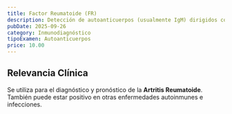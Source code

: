 ```yaml
---
title: Factor Reumatoide (FR)
description: Detección de autoanticuerpos (usualmente IgM) dirigidos contra la IgG. Marcador clásico de **Artritis Reumatoide (AR)**.
pubDate: 2025-09-26
category: Inmunodiagnóstico
tipoExamen: Autoanticuerpos
price: 10.00
---
```


## Relevancia Clínica
Se utiliza para el diagnóstico y pronóstico de la **Artritis Reumatoide**. También puede estar positivo en otras enfermedades autoinmunes e infecciones.